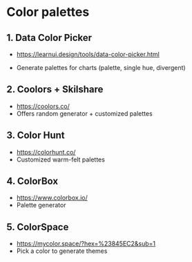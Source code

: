 # Color palettes

## 1. Data Color Picker

- https://learnui.design/tools/data-color-picker.html

- Generate palettes for charts (palette, single hue, divergent)

## 2. Coolors + Skilshare

- https://coolors.co/
- Offers random generator + customized palettes

## 3. Color Hunt

- https://colorhunt.co/
- Customized warm-felt palettes

## 4. ColorBox

- https://www.colorbox.io/
- Palette generator

## 5. ColorSpace

- https://mycolor.space/?hex=%23845EC2&sub=1
- Pick a color to generate themes